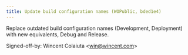 ```yaml
---
title: Update build configuration names (WOPublic, bded1e4)
---
```


Replace outdated build configuration names (Development, Deployment) with new equivalents, Debug and Release.

Signed-off-by: Wincent Colaiuta &lt;win@wincent.com&gt;
